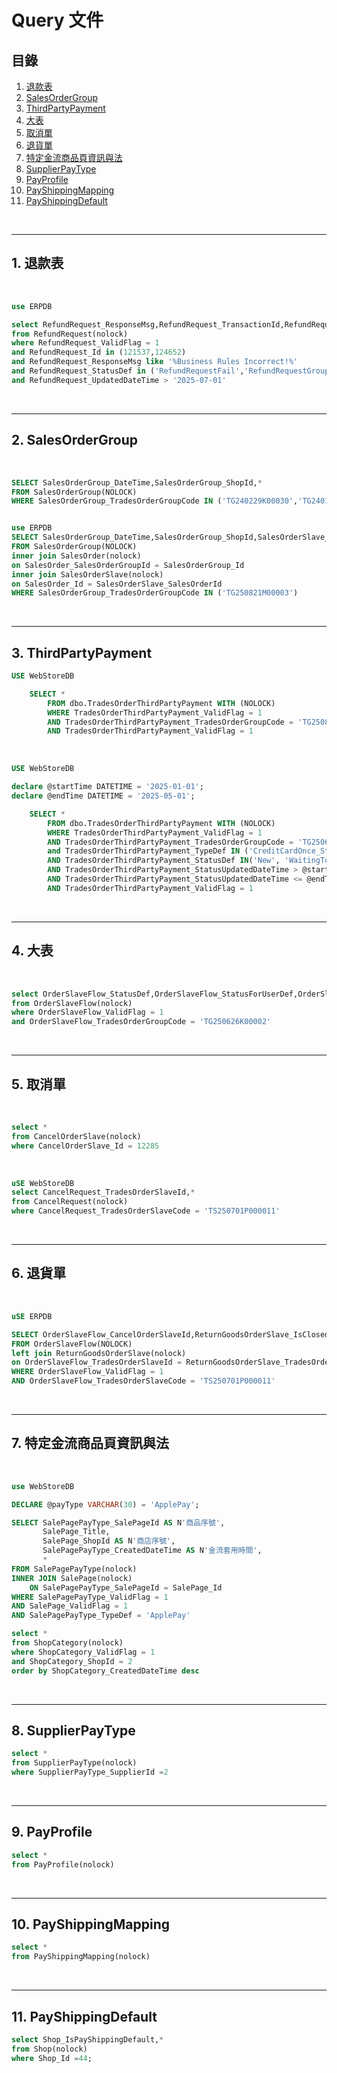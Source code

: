 # Query 文件

## 目錄
1. [退款表](#1-退款表)
2. [SalesOrderGroup](#2-salesordergroup)
3. [ThirdPartyPayment](#3-thirdpartypayment)
4. [大表](#4-大表)
5. [取消單](#5-取消單)
6. [退貨單](#6-退貨單)
7. [特定金流商品頁資訊與法](#7-特定金流商品頁資訊與法)
8. [SupplierPayType](#8-supplierpaytype)
9. [PayProfile](#9-payprofile)
10. [PayShippingMapping](#10-payshippingmapping)
11. [PayShippingDefault](#11-payshippingdefault)

<br>

---

## 1. 退款表

<br>

```sql
use ERPDB

select RefundRequest_ResponseMsg,RefundRequest_TransactionId,RefundRequest_CreatedDateTime,*
from RefundRequest(nolock)
where RefundRequest_ValidFlag = 1
and RefundRequest_Id in (121537,124652)
and RefundRequest_ResponseMsg like '%Business Rules Incorrect!%'
and RefundRequest_StatusDef in ('RefundRequestFail','RefundRequestGrouping')
and RefundRequest_UpdatedDateTime > '2025-07-01'
```

<br>

---

## 2. SalesOrderGroup

<br>

```sql
SELECT SalesOrderGroup_DateTime,SalesOrderGroup_ShopId,*
FROM SalesOrderGroup(NOLOCK)
WHERE SalesOrderGroup_TradesOrderGroupCode IN ('TG240229K00030','TG240118M00056')


use ERPDB
SELECT SalesOrderGroup_DateTime,SalesOrderGroup_ShopId,SalesOrderSlave_StatusDef,*
FROM SalesOrderGroup(NOLOCK)
inner join SalesOrder(nolock)
on SalesOrder_SalesOrderGroupId = SalesOrderGroup_Id
inner join SalesOrderSlave(nolock)
on SalesOrder_Id = SalesOrderSlave_SalesOrderId
WHERE SalesOrderGroup_TradesOrderGroupCode IN ('TG250821M00003')
```

<br>

---

## 3. ThirdPartyPayment


```sql
USE WebStoreDB

	SELECT *
		FROM dbo.TradesOrderThirdPartyPayment WITH (NOLOCK)
		WHERE TradesOrderThirdPartyPayment_ValidFlag = 1
		AND TradesOrderThirdPartyPayment_TradesOrderGroupCode = 'TG250820W00092'
		AND TradesOrderThirdPartyPayment_ValidFlag = 1
```

<br>

```sql
USE WebStoreDB

declare @startTime DATETIME = '2025-01-01';
declare @endTime DATETIME = '2025-05-01';

	SELECT *
		FROM dbo.TradesOrderThirdPartyPayment WITH (NOLOCK)
		WHERE TradesOrderThirdPartyPayment_ValidFlag = 1
		AND TradesOrderThirdPartyPayment_TradesOrderGroupCode = 'TG250626K00002'
		and TradesOrderThirdPartyPayment_TypeDef IN ('CreditCardOnce_Stripe','CreditCardOnce_CheckoutDotCom','EWallet_PayMe','AliPayHK_EftPay','WechatPayHK_EftPay','BoCPay_SwiftPass','UnionPay_EftPay','Atome','TwoCTwoP','QFPay','CreditCardOnce_Cybersource')
		AND TradesOrderThirdPartyPayment_StatusDef IN('New', 'WaitingToPay')
		AND TradesOrderThirdPartyPayment_StatusUpdatedDateTime > @startTime
		AND TradesOrderThirdPartyPayment_StatusUpdatedDateTime <= @endTime
		AND TradesOrderThirdPartyPayment_ValidFlag = 1
```

<br>

---

## 4. 大表

<br>

```sql
select OrderSlaveFlow_StatusDef,OrderSlaveFlow_StatusForUserDef,OrderSlaveFlow_StatusForSCMDef,OrderSlaveFlow_SalesOrderSlaveStatusDef,*
from OrderSlaveFlow(nolock)
where OrderSlaveFlow_ValidFlag = 1
and OrderSlaveFlow_TradesOrderGroupCode = 'TG250626K00002'
```

<br>

---

## 5. 取消單

<br>

```sql
select *
from CancelOrderSlave(nolock)
where CancelOrderSlave_Id = 12285
```

<br>

```sql
uSE WebStoreDB
select CancelRequest_TradesOrderSlaveId,*
from CancelRequest(nolock)
where CancelRequest_TradesOrderSlaveCode = 'TS250701P000011'
```

<br>

---

## 6. 退貨單

<br>

```sql
uSE ERPDB

SELECT OrderSlaveFlow_CancelOrderSlaveId,ReturnGoodsOrderSlave_IsClosed,OrderSlaveFlow_TradesOrderSlaveStatusDef,*
FROM OrderSlaveFlow(NOLOCK)
left join ReturnGoodsOrderSlave(nolock)
on OrderSlaveFlow_TradesOrderSlaveId = ReturnGoodsOrderSlave_TradesOrderSlaveId
WHERE OrderSlaveFlow_ValidFlag = 1
AND OrderSlaveFlow_TradesOrderSlaveCode = 'TS250701P000011'
```

<br>

---

## 7. 特定金流商品頁資訊與法

<br>

```sql
use WebStoreDB

DECLARE @payType VARCHAR(30) = 'ApplePay';

SELECT SalePagePayType_SalePageId AS N'商品序號',
       SalePage_Title,
       SalePage_ShopId AS N'商店序號',
       SalePagePayType_CreatedDateTime AS N'金流套用時間',
       *
FROM SalePagePayType(nolock)
INNER JOIN SalePage(nolock)
    ON SalePagePayType_SalePageId = SalePage_Id
WHERE SalePagePayType_ValidFlag = 1
AND SalePage_ValidFlag = 1
AND SalePagePayType_TypeDef = 'ApplePay'

select *
from ShopCategory(nolock)
where ShopCategory_ValidFlag = 1
and ShopCategory_ShopId = 2
order by ShopCategory_CreatedDateTime desc
```

<br>

---

## 8. SupplierPayType

```sql
select *
from SupplierPayType(nolock)
where SupplierPayType_SupplierId =2
```

<br>

---

## 9. PayProfile

```sql
select *
from PayProfile(nolock)
```

<br>

---

## 10. PayShippingMapping

```sql
select *
from PayShippingMapping(nolock)
```

<br>

---

## 11. PayShippingDefault

```sql
select Shop_IsPayShippingDefault,*
from Shop(nolock)
where Shop_Id =44;
```

<br>